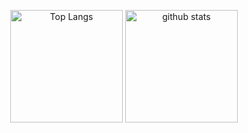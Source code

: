 <p align="center"> 
  <img alt="Top Langs" height="180px" src="https://github-readme-stats.vercel.app/api/top-langs/?username=Yoh-o21&layout=compact&count_private=true&show_icons=true&show_icons=true&theme=tokyonight" />
  <img alt="github stats" height="180px" src="https://github-readme-stats.vercel.app/api?username=Yoh-o21&count_private=true&show_icons=true&show_icons=true&theme=tokyonight" />
</p>
